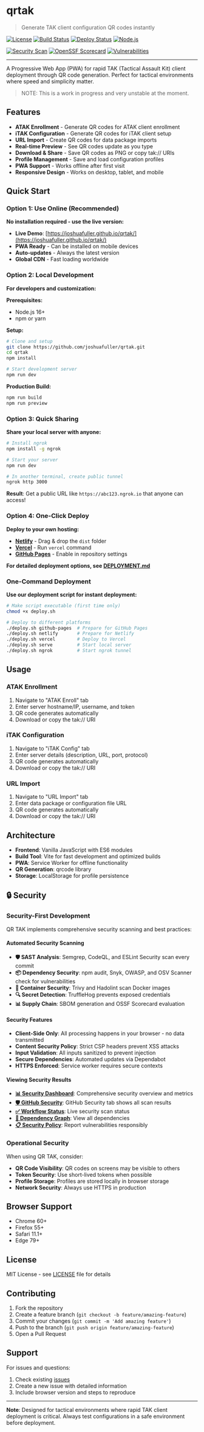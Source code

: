 # qrtak

> Generate TAK client configuration QR codes instantly

[![License](https://img.shields.io/badge/license-MIT-brightgreen)](LICENSE) [![Build Status](https://img.shields.io/badge/build-passing-brightgreen)](https://github.com/joshuafuller/qrtak/actions) [![Deploy Status](https://img.shields.io/badge/deploy-success-brightgreen)](https://joshuafuller.github.io/qrtak/) [![Node.js](https://img.shields.io/badge/Node.js-20.x-brightgreen)](https://nodejs.org/)

[![Security Scan](https://github.com/joshuafuller/qrtak/actions/workflows/security-enhanced.yml/badge.svg)](https://github.com/joshuafuller/qrtak/actions/workflows/security-enhanced.yml) [![OpenSSF Scorecard](https://api.securityscorecards.dev/projects/github.com/joshuafuller/qrtak/badge)](https://scorecard.dev/viewer/?uri=github.com/joshuafuller/qrtak) [![Vulnerabilities](https://img.shields.io/snyk/vulnerabilities/github/joshuafuller/qrtak?label=vulnerabilities)](https://github.com/joshuafuller/qrtak/security)

---

A Progressive Web App (PWA) for rapid TAK (Tactical Assault Kit) client deployment through QR code generation. Perfect for tactical environments where speed and simplicity matter.

> NOTE: This is a work in progress and very unstable at the moment.

## Features

- **ATAK Enrollment** - Generate QR codes for ATAK client enrollment
- **iTAK Configuration** - Generate QR codes for iTAK client setup  
- **URL Import** - Create QR codes for data package imports
- **Real-time Preview** - See QR codes update as you type
- **Download & Share** - Save QR codes as PNG or copy tak:// URIs
- **Profile Management** - Save and load configuration profiles
- **PWA Support** - Works offline after first visit
- **Responsive Design** - Works on desktop, tablet, and mobile

## Quick Start

### Option 1: Use Online (Recommended)
**No installation required - use the live version:**
- **Live Demo**: [https://joshuafuller.github.io/qrtak/](https://joshuafuller.github.io/qrtak/)
- **PWA Ready** - Can be installed on mobile devices
- **Auto-updates** - Always the latest version
- **Global CDN** - Fast loading worldwide

### Option 2: Local Development
**For developers and customization:**

**Prerequisites:**
- Node.js 16+ 
- npm or yarn

**Setup:**
```bash
# Clone and setup
git clone https://github.com/joshuafuller/qrtak.git
cd qrtak
npm install

# Start development server
npm run dev
```

**Production Build:**
```bash
npm run build
npm run preview
```

### Option 3: Quick Sharing
**Share your local server with anyone:**
```bash
# Install ngrok
npm install -g ngrok

# Start your server
npm run dev

# In another terminal, create public tunnel
ngrok http 3000
```

**Result**: Get a public URL like `https://abc123.ngrok.io` that anyone can access!

### Option 4: One-Click Deploy
**Deploy to your own hosting:**
- **[Netlify](https://netlify.com)** - Drag & drop the `dist` folder
- **[Vercel](https://vercel.com)** - Run `vercel` command
- **[GitHub Pages](https://pages.github.com)** - Enable in repository settings

**For detailed deployment options, see [DEPLOYMENT.md](docs/DEPLOYMENT.md)**

### One-Command Deployment
**Use our deployment script for instant deployment:**
```bash
# Make script executable (first time only)
chmod +x deploy.sh

# Deploy to different platforms
./deploy.sh github-pages  # Prepare for GitHub Pages
./deploy.sh netlify       # Prepare for Netlify
./deploy.sh vercel        # Deploy to Vercel
./deploy.sh serve         # Start local server
./deploy.sh ngrok         # Start ngrok tunnel
```

## Usage

### ATAK Enrollment
1. Navigate to "ATAK Enroll" tab
2. Enter server hostname/IP, username, and token
3. QR code generates automatically
4. Download or copy the tak:// URI

### iTAK Configuration  
1. Navigate to "iTAK Config" tab
2. Enter server details (description, URL, port, protocol)
3. QR code generates automatically
4. Download or copy the tak:// URI

### URL Import
1. Navigate to "URL Import" tab
2. Enter data package or configuration file URL
3. QR code generates automatically
4. Download or copy the tak:// URI

## Architecture

- **Frontend**: Vanilla JavaScript with ES6 modules
- **Build Tool**: Vite for fast development and optimized builds
- **PWA**: Service Worker for offline functionality
- **QR Generation**: qrcode library
- **Storage**: LocalStorage for profile persistence

## 🔒 Security

### Security-First Development

QR TAK implements comprehensive security scanning and best practices:

#### Automated Security Scanning
- **🛡️ SAST Analysis**: Semgrep, CodeQL, and ESLint Security scan every commit
- **📦 Dependency Security**: npm audit, Snyk, OWASP, and OSV Scanner check for vulnerabilities
- **🐳 Container Security**: Trivy and Hadolint scan Docker images
- **🔍 Secret Detection**: TruffleHog prevents exposed credentials
- **📊 Supply Chain**: SBOM generation and OSSF Scorecard evaluation

#### Security Features
- **Client-Side Only**: All processing happens in your browser - no data transmitted
- **Content Security Policy**: Strict CSP headers prevent XSS attacks
- **Input Validation**: All inputs sanitized to prevent injection
- **Secure Dependencies**: Automated updates via Dependabot
- **HTTPS Enforced**: Service worker requires secure contexts

#### Viewing Security Results
- **[📊 Security Dashboard](docs/SECURITY-DASHBOARD.md)**: Comprehensive security overview and metrics
- **[🛡️ GitHub Security](https://github.com/joshuafuller/qrtak/security)**: GitHub Security tab shows all scan results
- **[✅ Workflow Status](https://github.com/joshuafuller/qrtak/actions/workflows/security-enhanced.yml)**: Live security scan status
- **[🔗 Dependency Graph](https://github.com/joshuafuller/qrtak/network/dependencies)**: View all dependencies
- **[📋 Security Policy](SECURITY.md)**: Report vulnerabilities responsibly

### Operational Security

When using QR TAK, consider:

- **QR Code Visibility**: QR codes on screens may be visible to others
- **Token Security**: Use short-lived tokens when possible
- **Profile Storage**: Profiles are stored locally in browser storage
- **Network Security**: Always use HTTPS in production

## Browser Support

- Chrome 60+
- Firefox 55+ 
- Safari 11.1+
- Edge 79+

## License

MIT License - see [LICENSE](LICENSE) file for details

## Contributing

1. Fork the repository
2. Create a feature branch (`git checkout -b feature/amazing-feature`)
3. Commit your changes (`git commit -m 'Add amazing feature'`)
4. Push to the branch (`git push origin feature/amazing-feature`)
5. Open a Pull Request

## Support

For issues and questions:
1. Check existing [issues](https://github.com/joshuafuller/qrtak/issues)
2. Create a new issue with detailed information
3. Include browser version and steps to reproduce

---

**Note**: Designed for tactical environments where rapid TAK client deployment is critical. Always test configurations in a safe environment before deployment.